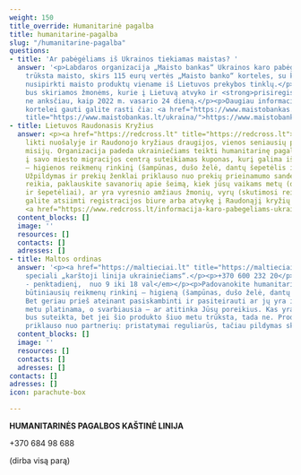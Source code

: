 ```yaml
---
weight: 150
title_override: Humanitarinė pagalba
title: humanitarine-pagalba
slug: "/humanitarine-pagalba"
questions:
- title: 'Ar pabėgėliams iš Ukrainos tiekiamas maistas? '
  answer: '<p>Labdaros organizacija „Maisto bankas“ Ukrainos karo pabėgėliams, kuriems
    trūksta maisto, skirs 115 eurų vertės „Maisto banko“ korteles, su kuriomis galėsite
    nusipirkti maisto produktų viename iš Lietuvos prekybos tinklų.</p><p>Kortelės
    bus skiriamos žmonėms, kurie į Lietuvą atvyko ir <strong>prisiregistravo</strong>
    ne anksčiau, kaip 2022 m. vasario 24 dieną.</p><p>Daugiau informacijos ir prašymą
    kortelei gauti galite rasti čia: <a href="https://www.maistobankas.lt/ukraina/"
    title="https://www.maistobankas.lt/ukraina/">https://www.maistobankas.lt/ukraina/</a></p><p><br></p>'
- title: Lietuvos Raudonasis Kryžius
  answer: <p><a href="https://redcross.lt" title="https://redcross.lt">https://redcross.lt</a></p><p>Negalėjo
    likti nuošalyje ir Raudonojo kryžiaus draugijos, vienos seniausių pasaulyje humanitarinių
    misijų. Organizacija padeda ukrainiečiams teikti humanitarinę pagalbą.</p><p>Registruojantis
    į savo miesto migracijos centrą suteikiamas kuponas, kurį galima iškeisti į būtiniausių
    – higienos reikmenų rinkinį (šampūnas, dušo želė, dantų šepetėlis ir pasta, muilas).
    Užpildymas ir prekių ženklai priklauso nuo prekių prieinamumo sandėlyje mieste.</p><p>Jei
    reikia, paklauskite savanorių apie šeimą, kiek jūsų vaikams metų (dantų pastos
    ir šepetėliai), ar yra vyresnio amžiaus žmonių, vyrų (skutimosi reikmenys)</p><p>Paketą
    galite atsiimti registracijos biure arba atvykę į Raudonąjį kryžių savo mieste.
    <a href="https://www.redcross.lt/informacija-karo-pabegeliams-ukrainos" title="https://www.redcross.lt/informacija-karo-pabegeliams-ukrainos">https://www.redcross.lt/informacija-karo-pabegeliams-ukrainos</a></p>
  content_blocks: []
  image: ''
  resources: []
  contacts: []
  adresses: []
- title: Maltos ordinas
  answer: '<p><a href="https://maltieciai.lt" title="https://maltieciai.lt">https://maltieciai.lt</a></p><p>Yra
    speciali „karštoji linija ukrainiečiams“.</p><p>+370 600 232 20</p><p><em>Valandos:</em></p><p><em>Pirmadienį
    - penktadienį,  nuo ​​9 iki 18 val</em></p><p>Padovanokite humanitarines pakuotes:
    būtiniausių reikmenų rinkinį – higieną (šampūnas, dušo želė, dantų šepetėlis).
    Bet geriau prieš ateinant pasiskambinti ir pasiteirauti ar jų yra ir kas šiuo
    metu platinama, o svarbiausia – ar atitinka Jūsų poreikius. Kas yra, jums tikrai
    bus suteikta, bet jei šio produkto šiuo metu trūksta, tada ne. Produktų prieinamumas
    priklauso nuo partnerių: pristatymai reguliarūs, tačiau pildymas skiriasi.</p>'
  content_blocks: []
  image: ''
  resources: []
  contacts: []
  adresses: []
contacts: []
adresses: []
icon: parachute-box

---
```

**HUMANITARINĖS PAGALBOS KAŠTINĖ LINIJA**

\+370 684 98 688

(dirba visą parą)